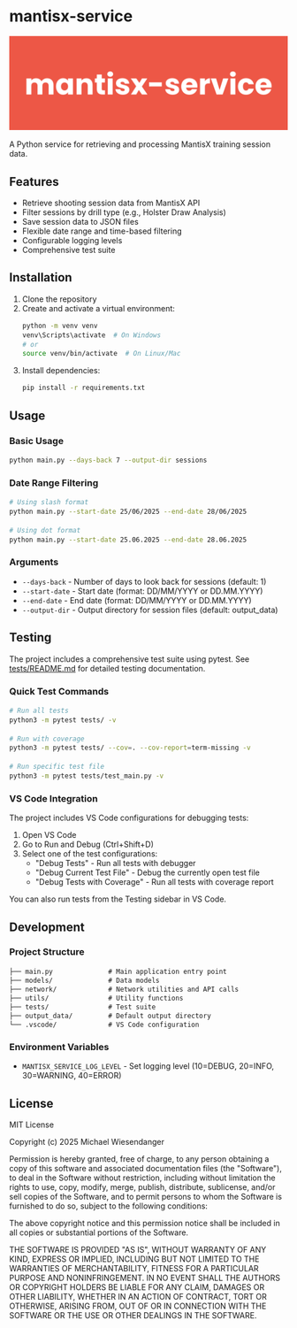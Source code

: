 # mantisx-service

![](docs/mantisx-service.png)

A Python service for retrieving and processing MantisX training session data.

## Features

- Retrieve shooting session data from MantisX API
- Filter sessions by drill type (e.g., Holster Draw Analysis)
- Save session data to JSON files
- Flexible date range and time-based filtering
- Configurable logging levels
- Comprehensive test suite

## Installation

1. Clone the repository
2. Create and activate a virtual environment:
   ```bash
   python -m venv venv
   venv\Scripts\activate  # On Windows
   # or
   source venv/bin/activate  # On Linux/Mac
   ```
3. Install dependencies:
   ```bash
   pip install -r requirements.txt
   ```

## Usage

### Basic Usage

```bash
python main.py --days-back 7 --output-dir sessions
```

### Date Range Filtering

```bash
# Using slash format
python main.py --start-date 25/06/2025 --end-date 28/06/2025

# Using dot format
python main.py --start-date 25.06.2025 --end-date 28.06.2025
```

### Arguments

- `--days-back` - Number of days to look back for sessions (default: 1)
- `--start-date` - Start date (format: DD/MM/YYYY or DD.MM.YYYY)
- `--end-date` - End date (format: DD/MM/YYYY or DD.MM.YYYY)
- `--output-dir` - Output directory for session files (default: output_data)

## Testing

The project includes a comprehensive test suite using pytest. See [tests/README.md](tests/README.md) for detailed testing documentation.

### Quick Test Commands
```bash
# Run all tests
python3 -m pytest tests/ -v

# Run with coverage
python3 -m pytest tests/ --cov=. --cov-report=term-missing -v

# Run specific test file
python3 -m pytest tests/test_main.py -v
```

### VS Code Integration

The project includes VS Code configurations for debugging tests:

1. Open VS Code
2. Go to Run and Debug (Ctrl+Shift+D)
3. Select one of the test configurations:
   - "Debug Tests" - Run all tests with debugger
   - "Debug Current Test File" - Debug the currently open test file
   - "Debug Tests with Coverage" - Run all tests with coverage report

You can also run tests from the Testing sidebar in VS Code.

## Development

### Project Structure

```
├── main.py              # Main application entry point
├── models/              # Data models
├── network/             # Network utilities and API calls
├── utils/               # Utility functions
├── tests/               # Test suite
├── output_data/         # Default output directory
└── .vscode/             # VS Code configuration
```

### Environment Variables

- `MANTISX_SERVICE_LOG_LEVEL` - Set logging level (10=DEBUG, 20=INFO, 30=WARNING, 40=ERROR)

## License

MIT License

Copyright (c) 2025 Michael Wiesendanger

Permission is hereby granted, free of charge, to any person obtaining
a copy of this software and associated documentation files (the
"Software"), to deal in the Software without restriction, including
without limitation the rights to use, copy, modify, merge, publish,
distribute, sublicense, and/or sell copies of the Software, and to
permit persons to whom the Software is furnished to do so, subject to
the following conditions:

The above copyright notice and this permission notice shall be
included in all copies or substantial portions of the Software.

THE SOFTWARE IS PROVIDED "AS IS", WITHOUT WARRANTY OF ANY KIND,
EXPRESS OR IMPLIED, INCLUDING BUT NOT LIMITED TO THE WARRANTIES OF
MERCHANTABILITY, FITNESS FOR A PARTICULAR PURPOSE AND
NONINFRINGEMENT. IN NO EVENT SHALL THE AUTHORS OR COPYRIGHT HOLDERS BE
LIABLE FOR ANY CLAIM, DAMAGES OR OTHER LIABILITY, WHETHER IN AN ACTION
OF CONTRACT, TORT OR OTHERWISE, ARISING FROM, OUT OF OR IN CONNECTION
WITH THE SOFTWARE OR THE USE OR OTHER DEALINGS IN THE SOFTWARE.

